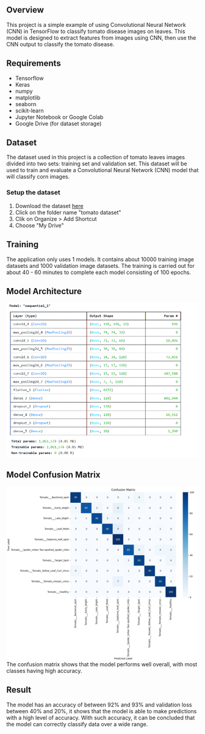 
## Overview
This project is a simple example of using Convolutional Neural Network (CNN) in TensorFlow to classify tomato disease images on leaves. This model is designed to extract features from images using CNN, then use the CNN output to classify the tomato disease.

## Requirements
- Tensorflow
- Keras
- numpy
- matplotlib
- seaborn
- scikit-learn
- Jupyter Notebook or Google Colab
- Google Drive (for dataset storage)

## Dataset
The dataset used in this project is a collection of tomato leaves images divided into two sets: training set and validation set. This dataset will be used to train and evaluate a Convolutional Neural Network (CNN) model that will classify corn images.

### Setup the dataset
1. Download the dataset [here](https://drive.google.com/drive/folders/1mXiCLoDEEd93C8U7e1qiz3R4RaUF7MuP?usp=drive_link)
2. Click on the folder name "tomato dataset"
3. Clik on Organize > Add Shortcut
4. Choose "My Drive"

## Training
The application only uses 1 models. It contains about 10000 training image datasets and 1000 validation image datasets. The training is carried out for about 40 - 60 minutes to complete each model consisting of 100 epochs.

## Model Architecture
![](model_summary.png)

## Model Confusion Matrix
![](Conf_Matrix.png)
The confusion matrix shows that the model performs well overall, with most classes having high accuracy.

## Result
The model has an accuracy of between 92% and 93% and validation loss between 40% and 20%, it shows that the model is able to make predictions with a high level of accuracy. With such accuracy, it can be concluded that the model can correctly classify data over a wide range.
